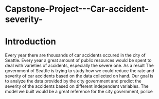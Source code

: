 # Capstone-Project---Car-accident-severity-

# Introduction
Every year there are thousands of car accidents occured in the city of Seattle. Every year a great amount of public resources would be spent to deal with varieties of accidents, especially the severe one. As a result The government of Seattle is trying to study how we could reduce the rate and severity of car accidents based on the data collected on hand. Our goal is to analyze the data provided by the city government and predict the severity of the accidents based on different independent variables. The model we built would be a great reference for the city government, police 
